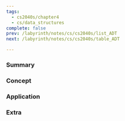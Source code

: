 ```yaml
---
tags:
  - cs2040s/chapter4
  - cs/data_structures
complete: false
prev: /labyrinth/notes/cs/cs2040s/list_ADT
next: /labyrinth/notes/cs/cs2040s/table_ADT

---
```

### Summary

### Concept

### Application

### Extra
